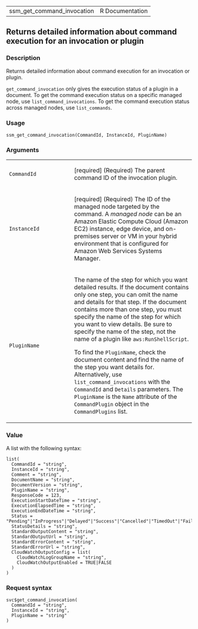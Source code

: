 <table style="width: 100%;">
<tbody>
<tr class="odd">
<td>ssm_get_command_invocation</td>
<td style="text-align: right;">R Documentation</td>
</tr>
</tbody>
</table>

## Returns detailed information about command execution for an invocation or plugin

### Description

Returns detailed information about command execution for an invocation
or plugin.

`get_command_invocation` only gives the execution status of a plugin in
a document. To get the command execution status on a specific managed
node, use `list_command_invocations`. To get the command execution
status across managed nodes, use `list_commands`.

### Usage

    ssm_get_command_invocation(CommandId, InstanceId, PluginName)

### Arguments

<table>
<colgroup>
<col style="width: 35%" />
<col style="width: 65%" />
</colgroup>
<tbody>
<tr class="odd">
<td><code
id="ssm_get_command_invocation_:_CommandId">CommandId</code></td>
<td><p>[required] (Required) The parent command ID of the invocation
plugin.</p></td>
</tr>
<tr class="even">
<td><code
id="ssm_get_command_invocation_:_InstanceId">InstanceId</code></td>
<td><p>[required] (Required) The ID of the managed node targeted by the
command. A <em>managed node</em> can be an Amazon Elastic Compute Cloud
(Amazon EC2) instance, edge device, and on-premises server or VM in your
hybrid environment that is configured for Amazon Web Services Systems
Manager.</p></td>
</tr>
<tr class="odd">
<td><code
id="ssm_get_command_invocation_:_PluginName">PluginName</code></td>
<td><p>The name of the step for which you want detailed results. If the
document contains only one step, you can omit the name and details for
that step. If the document contains more than one step, you must specify
the name of the step for which you want to view details. Be sure to
specify the name of the step, not the name of a plugin like
<code>aws:RunShellScript</code>.</p>
<p>To find the <code>PluginName</code>, check the document content and
find the name of the step you want details for. Alternatively, use
<code>list_command_invocations</code> with the <code>CommandId</code>
and <code>Details</code> parameters. The <code>PluginName</code> is the
<code>Name</code> attribute of the <code>CommandPlugin</code> object in
the <code>CommandPlugins</code> list.</p></td>
</tr>
</tbody>
</table>

### Value

A list with the following syntax:

    list(
      CommandId = "string",
      InstanceId = "string",
      Comment = "string",
      DocumentName = "string",
      DocumentVersion = "string",
      PluginName = "string",
      ResponseCode = 123,
      ExecutionStartDateTime = "string",
      ExecutionElapsedTime = "string",
      ExecutionEndDateTime = "string",
      Status = "Pending"|"InProgress"|"Delayed"|"Success"|"Cancelled"|"TimedOut"|"Failed"|"Cancelling",
      StatusDetails = "string",
      StandardOutputContent = "string",
      StandardOutputUrl = "string",
      StandardErrorContent = "string",
      StandardErrorUrl = "string",
      CloudWatchOutputConfig = list(
        CloudWatchLogGroupName = "string",
        CloudWatchOutputEnabled = TRUE|FALSE
      )
    )

### Request syntax

    svc$get_command_invocation(
      CommandId = "string",
      InstanceId = "string",
      PluginName = "string"
    )
